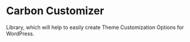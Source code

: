 Carbon Customizer
=================

Library, which will help to easily create Theme Customization Options for WordPress.
